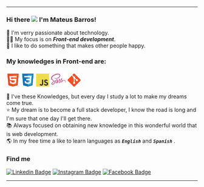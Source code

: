 ***
### Hi there <img src="https://raw.githubusercontent.com/kaueMarques/kaueMarques/master/hi.gif" width="30px"> I'm **Mateus Barros!**

💜 I'm verry passionate about technology. <br>
👨‍💻 My focus is on *__Front-end development__*. <br>
🤩 I like to do something that makes other people happy. </br>

### My knowledges in Front-end are:

<code><img src="https://raw.githubusercontent.com/devicons/devicon/master/icons/html5/html5-original.svg" width="35"/></code>
<code><img src="https://raw.githubusercontent.com/devicons/devicon/master/icons/css3/css3-original.svg" width="35"/></code>
<code><img src="https://raw.githubusercontent.com/devicons/devicon/master/icons/javascript/javascript-original.svg" width="35"/></code>
<code><img src="https://raw.githubusercontent.com/devicons/devicon/master/icons/sass/sass-original.svg" width="40"></code>
<code><img src="https://raw.githubusercontent.com/devicons/devicon/master/icons/git/git-original.svg" width="35"></code>

🚀 I've these Knowledges, but every day I study a lot to make my dreams come true. <br>
⭐ My dream is to become a full stack developer, I know the road is long and I'm sure that one day I'll get there. <br>
📚 Always focused on obtaining new knowledge in this wonderful world that is web development. <br>
🌎 In my free time a like to learn languages as **_`English`_** and **_`Spanish`_** . <br>

### Find me

[![Linkedin Badge](https://img.shields.io/badge/-Linkedin-blue?style=flat-square&logo=Linkedin&logoColor=white&link=https://www.linkedin.com/in/mateus-barros-a7a78b159/)](https://www.linkedin.com/in/mateus-barros-a7a78b159/)
[![Instagram Badge](https://img.shields.io/badge/-Instagram-b5179e?style=flat-square&logo=Instagram&logoColor=white&link=https://www.instagram.com/matteus__barros/)](https://www.instagram.com/matteus__barros/)
[![Facebook Badge](https://img.shields.io/badge/-Facebook-0d41e1?style=flat-square&logo=Facebook&logoColor=white&link=https://www.facebook.com/Mateus-Barros/)](https://www.facebook.com/MateusSylwa/)
***
